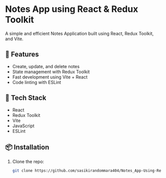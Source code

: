 # Notes App using React & Redux Toolkit

A simple and efficient Notes Application built using React, Redux Toolkit, and Vite.

## 🧠 Features

- Create, update, and delete notes
- State management with Redux Toolkit
- Fast development using Vite + React
- Code linting with ESLint

## 🚀 Tech Stack

- React
- Redux Toolkit
- Vite
- JavaScript
- ESLint

## 📦 Installation

1. Clone the repo:
   ```bash
   git clone https://github.com/sasikirandommara404/Notes_App-Using-React-Redux-Tool-.git
